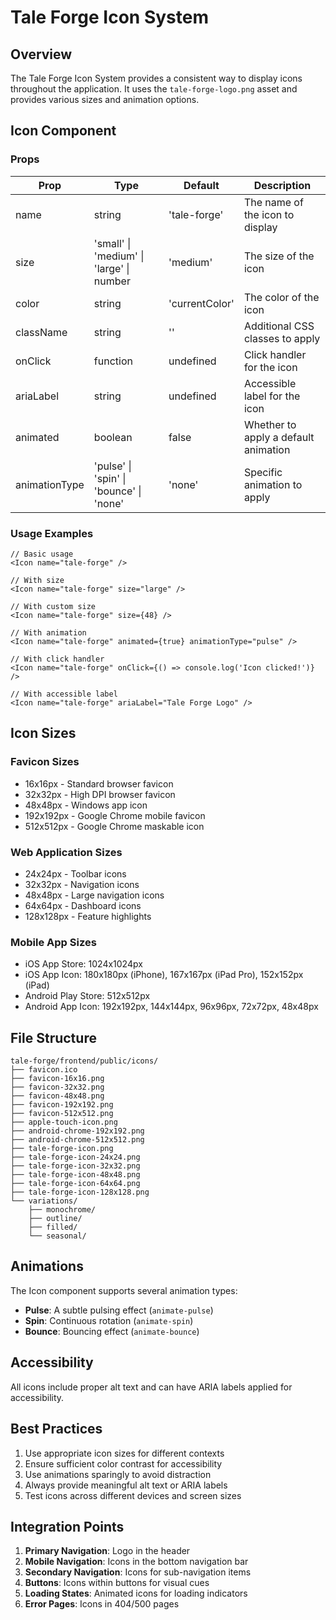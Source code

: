 # Tale Forge Icon System

## Overview

The Tale Forge Icon System provides a consistent way to display icons throughout the application. It uses the `tale-forge-logo.png` asset and provides various sizes and animation options.

## Icon Component

### Props

| Prop | Type | Default | Description |
|------|------|---------|-------------|
| name | string | 'tale-forge' | The name of the icon to display |
| size | 'small' \| 'medium' \| 'large' \| number | 'medium' | The size of the icon |
| color | string | 'currentColor' | The color of the icon |
| className | string | '' | Additional CSS classes to apply |
| onClick | function | undefined | Click handler for the icon |
| ariaLabel | string | undefined | Accessible label for the icon |
| animated | boolean | false | Whether to apply a default animation |
| animationType | 'pulse' \| 'spin' \| 'bounce' \| 'none' | 'none' | Specific animation to apply |

### Usage Examples

```tsx
// Basic usage
<Icon name="tale-forge" />

// With size
<Icon name="tale-forge" size="large" />

// With custom size
<Icon name="tale-forge" size={48} />

// With animation
<Icon name="tale-forge" animated={true} animationType="pulse" />

// With click handler
<Icon name="tale-forge" onClick={() => console.log('Icon clicked!')} />

// With accessible label
<Icon name="tale-forge" ariaLabel="Tale Forge Logo" />
```

## Icon Sizes

### Favicon Sizes
- 16x16px - Standard browser favicon
- 32x32px - High DPI browser favicon
- 48x48px - Windows app icon
- 192x192px - Google Chrome mobile favicon
- 512x512px - Google Chrome maskable icon

### Web Application Sizes
- 24x24px - Toolbar icons
- 32x32px - Navigation icons
- 48x48px - Large navigation icons
- 64x64px - Dashboard icons
- 128x128px - Feature highlights

### Mobile App Sizes
- iOS App Store: 1024x1024px
- iOS App Icon: 180x180px (iPhone), 167x167px (iPad Pro), 152x152px (iPad)
- Android Play Store: 512x512px
- Android App Icon: 192x192px, 144x144px, 96x96px, 72x72px, 48x48px

## File Structure

```
tale-forge/frontend/public/icons/
├── favicon.ico
├── favicon-16x16.png
├── favicon-32x32.png
├── favicon-48x48.png
├── favicon-192x192.png
├── favicon-512x512.png
├── apple-touch-icon.png
├── android-chrome-192x192.png
├── android-chrome-512x512.png
├── tale-forge-icon.png
├── tale-forge-icon-24x24.png
├── tale-forge-icon-32x32.png
├── tale-forge-icon-48x48.png
├── tale-forge-icon-64x64.png
├── tale-forge-icon-128x128.png
└── variations/
    ├── monochrome/
    ├── outline/
    ├── filled/
    └── seasonal/
```

## Animations

The Icon component supports several animation types:

- **Pulse**: A subtle pulsing effect (`animate-pulse`)
- **Spin**: Continuous rotation (`animate-spin`)
- **Bounce**: Bouncing effect (`animate-bounce`)

## Accessibility

All icons include proper alt text and can have ARIA labels applied for accessibility.

## Best Practices

1. Use appropriate icon sizes for different contexts
2. Ensure sufficient color contrast for accessibility
3. Use animations sparingly to avoid distraction
4. Always provide meaningful alt text or ARIA labels
5. Test icons across different devices and screen sizes

## Integration Points

1. **Primary Navigation**: Logo in the header
2. **Mobile Navigation**: Icons in the bottom navigation bar
3. **Secondary Navigation**: Icons for sub-navigation items
4. **Buttons**: Icons within buttons for visual cues
5. **Loading States**: Animated icons for loading indicators
6. **Error Pages**: Icons in 404/500 pages